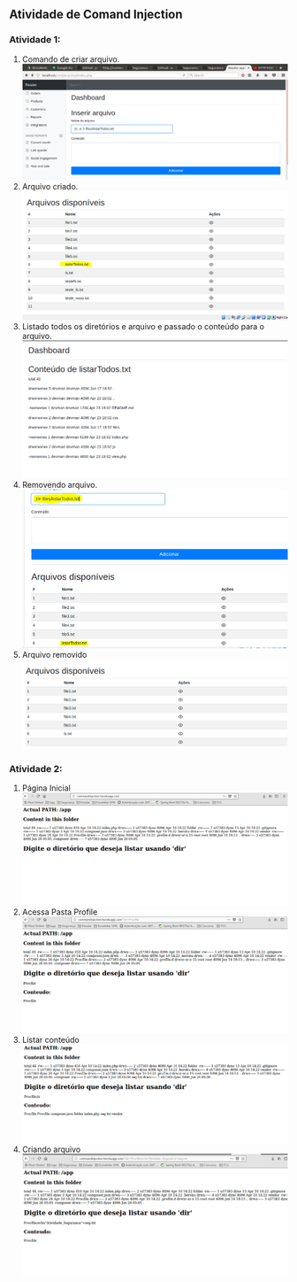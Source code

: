 ## Atividade de Comand Injection
### Atividade 1:
1. Comando de criar arquivo.
![comandinjection](criado_comando.PNG)
2. Arquivo criado.
![comandinjection](criado_arquivo.PNG)
3. Listado todos os diretórios e arquivo e passado o conteúdo para o arquivo.
![comandinjection](conteudo_arquivo.PNG)
4. Removendo arquivo.
![comandinjection](removendo_arquivo.PNG)
5. Arquivo removido
![comandinjection](removido_arquivo.PNG)

### Atividade 2:
1. Página Inicial
![PaginaInical](pagina_inicial.png)
2. Acessa Pasta Profile
![PaginaInical](acessar_pagina_profile.png) 
3. Listar conteúdo
![PaginaInical](listar_conteudo.png) 
4. Criando arquivo
![PaginaInical](arquivo_criado.png) 